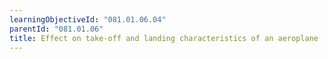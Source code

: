 ```yaml
---
learningObjectiveId: "081.01.06.04"
parentId: "081.01.06"
title: Effect on take-off and landing characteristics of an aeroplane
---
```

